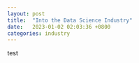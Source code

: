 ```yaml
---
layout: post
title:  "Into the Data Science Industry"
date:   2023-01-02 02:03:36 +0800
categories: industry
---	
```

test